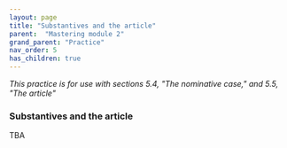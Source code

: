 ```yaml
---
layout: page
title: "Substantives and the article"
parent:  "Mastering module 2"
grand_parent: "Practice"
nav_order: 5
has_children: true
---
```



*This practice is for use with sections 5.4, "The nominative case," and 5.5, "The article"*


### Substantives and the article




TBA